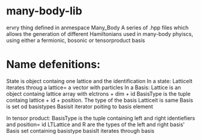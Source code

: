 # many-body-lib
ervry thing defined in anmespace Many_Body
A series of .hpp files which allows the generation of different Hamiltonians used in many-body phyiscs, using either a fermionic, bosonic or tensorproduct basis
# Name defenitions:
State is object containg one lattice and the identification
In a state:
LatticeIt iterates throug a lattice= a vector with particles
In a Basis:
Lattice is an object containg lattice array with elctrons + dim + id
BasisType is the tuple containg lattice + id + position. The type of the basis
Latticeit is same
Basis is set od basistypes
Basisit iterator poiting to basis element

 In tensor product:
 BasisType is the tuple containing left and right identiefiers and position= id
 LTLattice and R are the types of the left and right basis'
 Basis set containing basistype
 basisIt iterates through basis
 